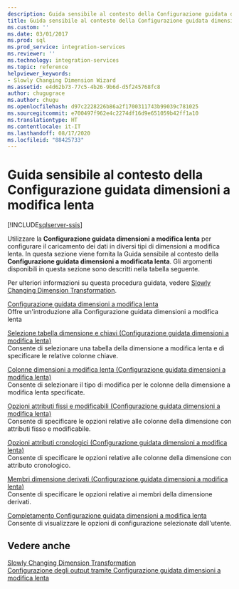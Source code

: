 ```yaml
---
description: Guida sensibile al contesto della Configurazione guidata dimensioni a modifica lenta
title: Guida sensibile al contesto della Configurazione guidata dimensioni a modifica lenta | Microsoft Docs
ms.custom: ''
ms.date: 03/01/2017
ms.prod: sql
ms.prod_service: integration-services
ms.reviewer: ''
ms.technology: integration-services
ms.topic: reference
helpviewer_keywords:
- Slowly Changing Dimension Wizard
ms.assetid: e4d62b73-77c5-4b26-9b6d-d5f245768fc8
author: chugugrace
ms.author: chugu
ms.openlocfilehash: d97c2228226b86a2f1700311743b99039c781025
ms.sourcegitcommit: e700497f962e4c2274df16d9e651059b42ff1a10
ms.translationtype: HT
ms.contentlocale: it-IT
ms.lasthandoff: 08/17/2020
ms.locfileid: "88425733"
---
```

# <a name="slowly-changing-dimension-wizard-f1-help"></a>Guida sensibile al contesto della Configurazione guidata dimensioni a modifica lenta

[!INCLUDE[sqlserver-ssis](../../../includes/applies-to-version/sqlserver-ssis.md)]


  Utilizzare la **Configurazione guidata dimensioni a modifica lenta** per configurare il caricamento dei dati in diversi tipi di dimensioni a modifica lenta. In questa sezione viene fornita la Guida sensibile al contesto della **Configurazione guidata dimensioni a modificata lenta**. Gli argomenti disponibili in questa sezione sono descritti nella tabella seguente.  
  
 Per ulteriori informazioni su questa procedura guidata, vedere [Slowly Changing Dimension Transformation](../../../integration-services/data-flow/transformations/slowly-changing-dimension-transformation.md).  
  
 [Configurazione guidata dimensioni a modifica lenta](../../../integration-services/data-flow/transformations/welcome-to-the-slowly-changing-dimension-wizard.md)  
 Offre un'introduzione alla Configurazione guidata dimensioni a modifica lenta  
  
 [Selezione tabella dimensione e chiavi &#40;Configurazione guidata dimensioni a modifica lenta&#41;](../../../integration-services/data-flow/transformations/select-a-dimension-table-and-keys-slowly-changing-dimension-wizard.md)  
 Consente di selezionare una tabella della dimensione a modifica lenta e di specificare le relative colonne chiave.  
  
 [Colonne dimensioni a modifica lenta &#40;Configurazione guidata dimensioni a modifica lenta&#41;](../../../integration-services/data-flow/transformations/slowly-changing-dimension-columns-slowly-changing-dimension-wizard.md)  
 Consente di selezionare il tipo di modifica per le colonne della dimensione a modifica lenta specificate.  
  
 [Opzioni attributi fissi e modificabili &#40;Configurazione guidata dimensioni a modifica lenta&#41;](../../../integration-services/data-flow/transformations/fixed-and-changing-attribute-options-slowly-changing-dimension-wizard.md)  
 Consente di specificare le opzioni relative alle colonne della dimensione con attributi fisso e modificabile.  
  
 [Opzioni attributi cronologici &#40;Configurazione guidata dimensioni a modifica lenta&#41;](../../../integration-services/data-flow/transformations/historical-attribute-options-slowly-changing-dimension-wizard.md)  
 Consente di specificare le opzioni relative alle colonne della dimensione con attributo cronologico.  
  
 [Membri dimensione derivati &#40;Configurazione guidata dimensioni a modifica lenta&#41;](../../../integration-services/data-flow/transformations/inferred-dimension-members-slowly-changing-dimension-wizard.md)  
 Consente di specificare le opzioni relative ai membri della dimensione derivati.  
  
 [Completamento Configurazione guidata dimensioni a modifica lenta](../../../integration-services/data-flow/transformations/finish-the-slowly-changing-dimension-wizard.md)  
 Consente di visualizzare le opzioni di configurazione selezionate dall'utente.  
  
## <a name="see-also"></a>Vedere anche  
 [Slowly Changing Dimension Transformation](../../../integration-services/data-flow/transformations/slowly-changing-dimension-transformation.md)   
 [Configurazione degli output tramite Configurazione guidata dimensioni a modifica lenta](../../../integration-services/data-flow/transformations/configure-outputs-using-the-slowly-changing-dimension-wizard.md)  
  
  
